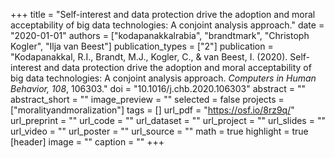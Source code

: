 +++
title = "Self-interest and data protection drive the adoption and moral acceptability of big data technologies: A conjoint analysis approach."
date = "2020-01-01"
authors = ["kodapanakkalrabia", "brandtmark", "Christoph Kogler", "Ilja van Beest"]
publication_types = ["2"]
publication = "Kodapanakkal, R.I., Brandt, M.J., Kogler, C., & van Beest, I. (2020). Self-interest and data protection drive the adoption and moral acceptability of big data technologies: A conjoint analysis approach. *Computers in Human Behavior, 108*, 106303."
doi = "10.1016/j.chb.2020.106303"
abstract = ""
abstract_short = ""
image_preview = ""
selected = false
projects = ["moralityandmoralization"]
tags = []
url_pdf = "https://osf.io/8rz9q/"
url_preprint = ""
url_code = ""
url_dataset = ""
url_project = ""
url_slides = ""
url_video = ""
url_poster = ""
url_source = ""
math = true
highlight = true
[header]
image = ""
caption = ""
+++
